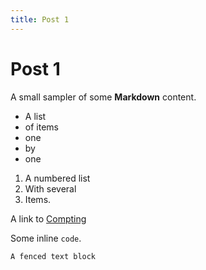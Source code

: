 ```yaml
---
title: Post 1
---
```

# Post 1

A small sampler of some **Markdown** content.

* A list
* of items
* one
* by
* one

1. A numbered list
1. With several
1. Items.

A link to [Compting](https://computing.norton-pri.n-yorks.sch.uk)

Some inline `code`.

```text
A fenced text block
```